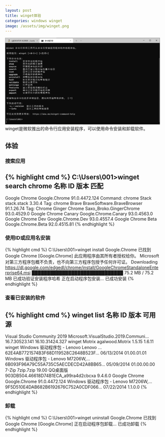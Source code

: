```yaml
---
layout: post
title: winget体验
categories: windows winget
image: /assets/img/winget.png
---
```

![](/assets/img/winget.png)
winget是微软推出的命令行应用安装程序，可以使用命令安装和卸载软件。

## 体验
### 搜索应用
{% highlight cmd %}
C:\Users\001>winget search chrome
名称                 ID                         版本          匹配
-----------------------------------------------------------------------------
Google Chrome        Google.Chrome              91.0.4472.124 Command: chrome
Stack                stack.stack                3.30.4        Tag: chrome
Brave                BraveSoftware.BraveBrowser 91.1.26.74    Tag: Chrome
Ginger Chrome        Saxo_Broko.GingerChrome    93.0.4529.0
Google Chrome Canary Google.Chrome.Canary       93.0.4563.0
Google Chrome Dev    Google.Chrome.Dev          93.0.4557.4
Google Chrome Beta   Google.Chrome.Beta         92.0.4515.81
{% endhighlight %}

### 使用ID或应用名安装
{% highlight cmd %}
C:\Users\001>winget install Google.Chrome
已找到 Google Chrome [Google.Chrome]
此应用程序由其所有者授权给你。
Microsoft 对第三方程序包概不负责，也不向第三方程序包授予任何许可证。
Downloading https://dl.google.com/edgedl/chrome/install/GoogleChromeStandaloneEnterprise64.msi
  ██████████████████████████████  75.2 MB / 75.2 MB
已成功验证安装程序哈希
正在启动程序包安装...
已成功安装
{% endhighlight %}

### 查看已安装的软件
{% highlight cmd %}
winget list
名称                                 ID                                   版本                   可用            源
-----------------------------------------------------------------------------------------------------------------------
Visual Studio Community 2019         Microsoft.VisualStudio.2019.Communi… 16.7.30523.141         16.10.31424.327 winget
Motrix                               agalwood.Motrix                      1.5.15                 1.6.11          winget
Windows 驱动程序包 - Lenovo Lenovo … 62E4AB7721574B3F68D119528C2648B523F… 06/13/2014 01.00.01.01
Windows 驱动程序包 - Lenovo M7206W,… 6B093F96A79C55A735C5AECDECD42A8BB65… 05/09/2014 01.00.00.00
7-Zip                                7zip.7zip                            19.00
QQ桌面版                             903DB504.46618D74B1ECA_a99ra4d2cbcxa 9.4.6.0
Google Chrome                        Google.Chrome                        91.0.4472.124
Windows 驱动程序包 - Lenovo M7206W,… 9F5D510E4DAB682B6192676C752A0CDF066… 07/22/2014 1.1.0.0
{% endhighlight %}

### 卸载
{% highlight cmd %}
C:\Users\001>winget uninstall Google.Chrome
已找到 Google Chrome [Google.Chrome]
正在启动程序包卸载...
已成功卸载
{% endhighlight %}
